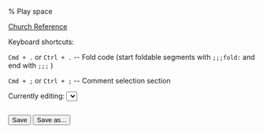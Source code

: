 % Play space

[Church Reference](webchurch/refs.html)

Keyboard shortcuts:

<code>Cmd + .</code> or <code>Ctrl + .</code> -- Fold code</acronym> (start foldable segments with <code>;;;fold:</code> and end with <code>;;;</code> )

<code>Cmd + ;</code> or <code>Ctrl + ;</code> -- Comment selection section

Currently editing: <select id="code-names"></select>

~~~~ {data-exercise="scratch"}

~~~~

<script src="scripts/play-space.js"></script>

<button type="button" onclick="save();">Save</button>
<button type="button" onclick="saveAs();">Save as...</button>

